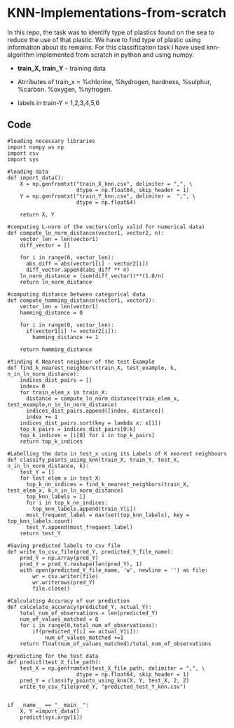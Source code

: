 # KNN-Implementations-from-scratch

In this repo, the task was to identify type of plastics found on the sea to reduce the use of that plastic. We have to find type of plastic using information about its remains. For this classification task I have used knn-algorithm implemented from scratch in python and using numpy.

- **train_X, train_Y** - training data

- Atrributes of train_x = %chlorine, %hydrogen, hardness, %sulphur, %carbon. %oxygen, %nytrogen.
- labels in train-Y = 1,2,3,4,5,6

## Code

```python3
#loading necessary libraries
import numpy as np
import csv
import sys
```
```python3
#loading data 
def import_data():
    X = np.genfromtxt("train_X_knn.csv", delimiter = ",", \
                      dtype = np.float64, skip_header = 1)
    Y = np.genfromtxt("train_Y_knn.csv", delimiter =  ",", \
                      dtype = np.float64)
   
    return X, Y
```
```python3
#computing L-norm of the vectors(only valid for numerical data) 
def compute_ln_norm_distance(vector1, vector2, n):
    vector_len = len(vector1)
    diff_vector = []

    for i in range(0, vector_len):
      abs_diff = abs(vector1[i] - vector2[i])
      diff_vector.append(abs_diff ** n)
    ln_norm_distance = (sum(diff_vector))**(1.0/n)
    return ln_norm_distance
```
```python3
#computing distance between categorical data
def compute_hamming_distance(vector1, vector2):
    vector_len = len(vector1)
    hamming_distance = 0

    for i in range(0, vector_len):
      if(vector1[i] != vector2[i]):
        hamming_distance += 1 

    return hamming_distance
```
```python3
#finding K Nearest neigbour of the test Example
def find_k_nearest_neighbors(train_X, test_example, k, n_in_ln_norm_distance):
    indices_dist_pairs = []
    index= 0
    for train_elem_x in train_X:
      distance = compute_ln_norm_distance(train_elem_x, test_example,n_in_ln_norm_distance)
      indices_dist_pairs.append([index, distance])
      index += 1
    indices_dist_pairs.sort(key = lambda x: x[1])
    top_k_pairs = indices_dist_pairs[0:k]
    top_k_indices = [i[0] for i in top_k_pairs]
    return top_k_indices
```
```python3
#Labelling the data in test_x using its Labels of K nearest neighbours
def classify_points_using_knn(train_X, train_Y, test_X, n_in_ln_norm_distance, k):
    test_Y = []
    for test_elem_x in test_X:
      top_k_nn_indices = find_k_nearest_neighbors(train_X, test_elem_x, k,n_in_ln_norm_distance)
      top_knn_labels = []
      for i in top_k_nn_indices:
        top_knn_labels.append(train_Y[i])
      most_frequent_label = max(set(top_knn_labels), key = top_knn_labels.count)
      test_Y.append(most_frequent_label)
    return test_Y
```
```python3
#Saving predicted labels to csv file
def write_to_csv_file(pred_Y, predicted_Y_file_name):
    pred_Y = np.array(pred_Y)
    pred_Y = pred_Y.reshape(len(pred_Y), 1)
    with open(predicted_Y_file_name, 'w', newline = '') as file:
        wr = csv.writer(file)
        wr.writerows(pred_Y)
        file.close()
```
```python3
#Calculating Accuracy of our prediction
def calculate_accuracy(predicted_Y, actual_Y):
    total_num_of_observations = len(predicted_Y)
    num_of_values_matched = 0
    for i in range(0,total_num_of_observations):
        if(predicted_Y[i] == actual_Y[i]):
            num_of_values_matched +=1
    return float(num_of_values_matched)/total_num_of_observations
```
```python3
#predicting for the test data
def predict(test_X_file_path):
    test_X = np.genfromtxt(test_X_file_path, delimiter = ",", \
                      dtype = np.float64, skip_header = 1)
    pred_Y = classify_points_using_knn(X, Y, test_X, 2, 2)
    write_to_csv_file(pred_Y, "predicted_test_Y_knn.csv")
```
```python3

if __name__ == "__main__":
    X, Y =import_data()
    predict(sys.argv[1])
```
